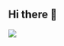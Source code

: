 ## Hi there 👋
<!--
**Huisun-Eom/Huisun-Eom** is a ✨ _special_ ✨ repository because its `README.md` (this file) appears on your GitHub profile.

Here are some ideas to get you started:

- 🔭 I’m currently working on ...
- 🌱 I’m currently learning ...
- 👯 I’m looking to collaborate on ...
- 🤔 I’m looking for help with ...
- 💬 Ask me about ...
- 📫 How to reach me: ...
- 😄 Pronouns: ...
- ⚡ Fun fact: ...
-->


<a href="https://blog.naver.com/uhs0210" target="_blank"><img src="https://img.shields.io/badge/Blog-000?style=social&logo=naver&logoColor=03C75A"/></a>
